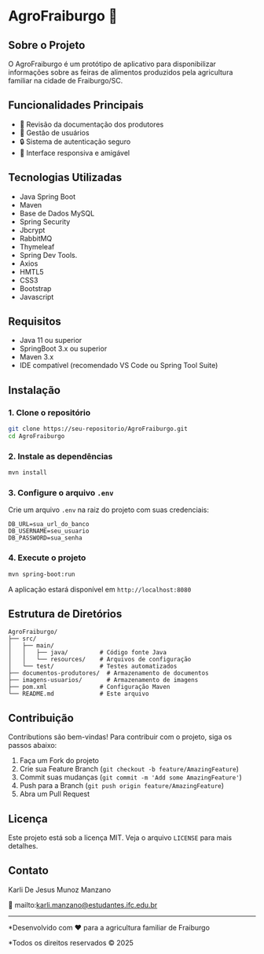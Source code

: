 # AgroFraiburgo 🌱

## Sobre o Projeto

O AgroFraiburgo é um protótipo de aplicativo para disponibilizar informações sobre as feiras de alimentos produzidos pela agricultura familiar na cidade de Fraiburgo/SC.

## Funcionalidades Principais

- 📄 Revisão da documentação dos produtores
- 👤 Gestão de usuários
- 🔒 Sistema de autenticação seguro
- 📱 Interface responsiva e amigável

## Tecnologias Utilizadas

- Java Spring Boot
- Maven
- Base de Dados MySQL
- Spring Security
- Jbcrypt
- RabbitMQ
- Thymeleaf
- Spring Dev Tools.
- Axios
- HMTL5
- CSS3
- Bootstrap
- Javascript

## Requisitos

- Java 11 ou superior
- SpringBoot 3.x ou superior
- Maven 3.x
- IDE compatível (recomendado VS Code ou Spring Tool Suite)

## Instalação

### 1. Clone o repositório

```bash
git clone https://seu-repositorio/AgroFraiburgo.git
cd AgroFraiburgo
```

### 2. Instale as dependências

```bash
mvn install
```

### 3. Configure o arquivo `.env`

Crie um arquivo `.env` na raiz do projeto com suas credenciais:

```properties
DB_URL=sua_url_do_banco
DB_USERNAME=seu_usuario
DB_PASSWORD=sua_senha
```

### 4. Execute o projeto

```bash
mvn spring-boot:run
```

A aplicação estará disponível em `http://localhost:8080`

## Estrutura de Diretórios

```
AgroFraiburgo/
├── src/
│   ├── main/
│   │   ├── java/         # Código fonte Java
│   │   └── resources/    # Arquivos de configuração
│   └── test/             # Testes automatizados
├── documentos-produtores/  # Armazenamento de documentos
├── imagens-usuarios/       # Armazenamento de imagens
├── pom.xml               # Configuração Maven
└── README.md             # Este arquivo
```

## Contribuição

Contributions são bem-vindas! Para contribuir com o projeto, siga os passos abaixo:

1. Faça um Fork do projeto
2. Crie sua Feature Branch (`git checkout -b feature/AmazingFeature`)
3. Commit suas mudanças (`git commit -m 'Add some AmazingFeature'`)
4. Push para a Branch (`git push origin feature/AmazingFeature`)
5. Abra um Pull Request

## Licença

Este projeto está sob a licença MIT. Veja o arquivo `LICENSE` para mais detalhes.

## Contato

Karli De Jesus Munoz Manzano

📧 mailto:karli.manzano@estudantes.ifc.edu.br

---

*Desenvolvido com ❤️ para a agricultura familiar de Fraiburgo

*Todos os direitos reservados © 2025

